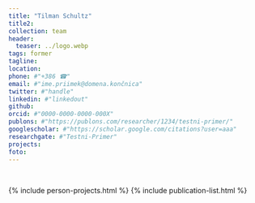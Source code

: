```yaml
---
title: "Tilman Schultz"
title2: 
collection: team
header:
  teaser: ../logo.webp 
tags: former
tagline: 
location: 
phone: #"+386 ☎"
email: #"ime.priimek@domena.končnica"
twitter: #"handle"
linkedin: #"linkedout"
github: 
orcid: #"0000-0000-0000-000X"
publons: #"https://publons.com/researcher/1234/testni-primer/"
googlescholar: #"https://scholar.google.com/citations?user=aaa"
researchgate: #"Testni-Primer"
projects: 
foto:
---
```

<br>

{% include person-projects.html %}
{% include publication-list.html %}
